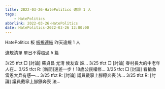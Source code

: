 ```yaml
---
title: 2022-03-26-HatePolitics 違規 1 人
tags:
    - HatePolitics
abbrlink: 2022-03-26-HatePolitics
date: HatePolitics-2022-03-26 12:00:00
---
```

HatePolitics 板 [板規連結](https://www.ptt.cc/bbs/HatePolitics/M.1617115262.A.D60.html)
昨天違規 1 人
<!-- more -->

違規清單
單日不得超過 5 篇

3/25 tfct □ [討論] 蘇貞昌 尤清 候友宜 誰…
3/25 tfct □ [討論] 眷村長大的中老年人在…
3/25 tfct R: [新聞]還差一步！18歲公民權修…
3/25 tfct □ [討論] 看搶救雷恩大兵有感—…
3/25 tfct R: [討論] 議員戴寧上腳鐐奔喪 法…
3/25 tfct R: [討論] 議員戴寧上腳鐐奔喪 法…
